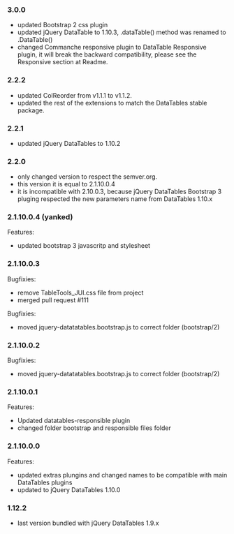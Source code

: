 ### 3.0.0
  - updated Bootstrap 2 css plugin
  - updated jQuery DataTable to 1.10.3, .dataTable() method was renamed to .DataTable()
  - changed Commanche responsive plugin to DataTable Responsive plugin, it will break the backward compatibility, please see the Responsive section at Readme.  

### 2.2.2
  - updated ColReorder from v1.1.1 to v1.1.2.
  - updated the rest of the extensions to match the DataTables stable package.

### 2.2.1
  - updated jQuery DataTables to 1.10.2

### 2.2.0
  - only changed version to respect the semver.org.
  - this version it is equal to 2.1.10.0.4
  - it is incompatible with 2.10.0.3, because jQuery DataTables Bootstrap 3 pluging respected the new parameters name from DataTables 1.10.x

### 2.1.10.0.4 (yanked)

Features:
  - updated bootstrap 3 javascritp and stylesheet

### 2.1.10.0.3
Bugfixies:
  - remove TableTools_JUI.css file from project
  - merged pull request #111

Bugfixies:
  - moved jquery-datatatables.bootstrap.js to correct folder (bootstrap/2)

### 2.1.10.0.2

Bugfixies:
  - moved jquery-datatatables.bootstrap.js to correct folder (bootstrap/2)

### 2.1.10.0.1

Features:
  - Updated datatables-responsible plugin
  - changed folder bootstrap and responsible files folder

### 2.1.10.0.0

Features:
  - updated extras plungins and changed names to be compatible with main DataTables plugins
  - updated to jQuery DataTables 1.10.0


### 1.12.2
  - last version bundled with jQuery DataTables 1.9.x
